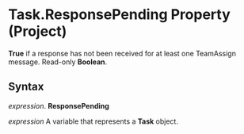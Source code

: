 
# Task.ResponsePending Property (Project)

 **True** if a response has not been received for at least one TeamAssign message. Read-only **Boolean**.


## Syntax

 _expression_. **ResponsePending**

 _expression_ A variable that represents a **Task** object.

